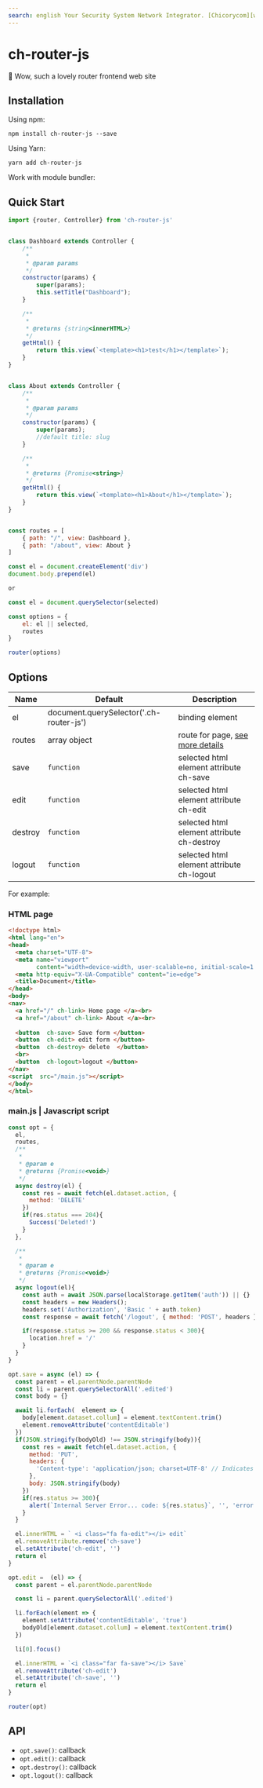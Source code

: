 ```yaml
---
search: english Your Security System Network Integrator. [Chicorycom][website] 👋
---
```


# ch-router-js

🍭 Wow, such a lovely router frontend web site


## Installation

Using npm:

```
npm install ch-router-js --save
```

Using Yarn:

```
yarn add ch-router-js
```

Work with module bundler:

## Quick Start

```js
import {router, Controller} from 'ch-router-js'


class Dashboard extends Controller {
    /**
     *
     * @param params
     */
    constructor(params) {
        super(params);
        this.setTitle("Dashboard"); 
    }

    /**
     *
     * @returns {string<innerHTML>}
     */
    getHtml() {
        return this.view(`<template><h1>test</h1></template>`);
    }
}


class About extends Controller {
    /**
     *
     * @param params
     */
    constructor(params) {
        super(params);
        //default title: slug
    }

    /**
     *
     * @returns {Promise<string>}
     */
    getHtml() {
        return this.view(`<template><h1>About</h1></template>`);
    }
}


const routes = [
    { path: "/", view: Dashboard },
    { path: "/about", view: About }
]

const el = document.createElement('div')
document.body.prepend(el)

or 

const el = document.querySelector(selected)

const options = {
    el: el || selected,
    routes
}

router(options)

```

## Options

Name | Default | Description
----|-------|----
el | document.querySelector('.ch-router-js') | binding element
routes | array object | route for page, [see more details](http://o94t0aflmu.preview.infomaniak.website)
save | `function` | selected html element attribute ch-save
edit | `function` | selected html element attribute ch-edit
destroy | `function` | selected html element attribute ch-destroy
logout | `function` | selected html element attribute ch-logout

For example:

### HTML page

```html
<!doctype html>
<html lang="en">
<head>
  <meta charset="UTF-8">
  <meta name="viewport"
        content="width=device-width, user-scalable=no, initial-scale=1.0, maximum-scale=1.0, minimum-scale=1.0">
  <meta http-equiv="X-UA-Compatible" content="ie=edge">
  <title>Document</title>
</head>
<body>
<nav>
  <a href="/" ch-link> Home page </a><br>
  <a href="/about" ch-link> About </a><br>
  
  <button  ch-save> Save form </button>
  <button  ch-edit> edit form </button>
  <button  ch-destroy> delete  </button>
  <br>
  <button  ch-logout>logout </button>
</nav>
<script  src="/main.js"></script>
</body>
</html>
```

### main.js | Javascript script
```js
const opt = {
  el,
  routes,
  /**
   *
   * @param e
   * @returns {Promise<void>}
   */
  async destroy(el) {
    const res = await fetch(el.dataset.action, {
      method: 'DELETE'
    })
    if(res.status === 204){
      Success('Deleted!')
    }
  },

  /**
   *
   * @param e
   * @returns {Promise<void>}
   */
  async logout(el){
    const auth = await JSON.parse(localStorage.getItem('auth')) || {}
    const headers = new Headers();
    headers.set('Authorization', 'Basic ' + auth.token)
    const response = await fetch('/logout', { method: 'POST', headers })

    if(response.status >= 200 && response.status < 300){
      location.href = '/'
    }
  }
}

opt.save = async (el) => {
  const parent = el.parentNode.parentNode
  const li = parent.querySelectorAll('.edited')
  const body = {}

  await li.forEach(  element => {
    body[element.dataset.collum] = element.textContent.trim()
    element.removeAttribute('contentEditable')
  })
  if(JSON.stringify(bodyOld) !== JSON.stringify(body)){
    const res = await fetch(el.dataset.action, {
      method: 'PUT',
      headers: {
        'Content-type': 'application/json; charset=UTF-8' // Indicates the content
      },
      body: JSON.stringify(body)
    })
    if(res.status >= 300){
      alert(`Internal Server Error... code: ${res.status}`, '', 'error')
    }
  }

  el.innerHTML = ` <i class="fa fa-edit"></i> edit`
  el.removeAttribute.remove('ch-save')
  el.setAttribute('ch-edit', '')
  return el
}

opt.edit =  (el) => {
  const parent = el.parentNode.parentNode

  const li = parent.querySelectorAll('.edited')

  li.forEach(element => {
    element.setAttribute('contentEditable', 'true')
    bodyOld[element.dataset.collum] = element.textContent.trim()
  })

  li[0].focus()

  el.innerHTML = `<i class="far fa-save"></i> Save`
  el.removeAttribute('ch-edit')
  el.setAttribute('ch-save', '')
  return el
}

router(opt)

```

## API

+ `opt.save()`: callback
+ `opt.edit()`: callback
+ `opt.destroy()`: callback
+ `opt.logout()`: callback

[website]: http://o94t0aflmu.preview.infomaniak.website
